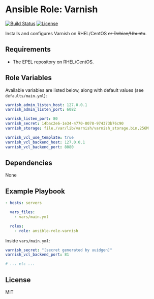 # Ansible Role: Varnish

[![Build Status](https://img.shields.io/travis/thestarkenya/ansible-role-varnish.svg)](https://travis-ci.org/thestarkenya/ansible-role-varnish) [![License](https://img.shields.io/badge/license-MIT-blue.svg)](https://raw.githubusercontent.com/thestarkenya/ansible-role-varnish/master/LICENSE)

Installs and configures Varnish on RHEL/CentOS ~~or Debian/Ubuntu~~.

## Requirements

- The EPEL repository on RHEL/CentOS.

## Role Variables

Available variables are listed below, along with default values (see `defaults/main.yml`):

```yaml
varnish_admin_listen_host: 127.0.0.1
varnish_admin_listen_port: 6082

varnish_listen_port: 80
varnish_secret: 14bac2e6-1e34-4770-8078-974373b76c90
varnish_storage: file,/var/lib/varnish/varnish_storage.bin,256M

varnish_vcl_use_template: true
varnish_vcl_backend_host: 127.0.0.1
varnish_vcl_backend_port: 8080
```

## Dependencies

None

## Example Playbook

```yaml
- hosts: servers

  vars_files:
    - vars/main.yml

  roles:
    - role: ansible-role-varnish
```

Inside `vars/main.yml`:

```yaml
varnish_secret: "[secret generated by uuidgen]"
varnish_vcl_backend_port: 81

# ... etc ...
```

## License

MIT
